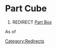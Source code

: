 # Part Cube

1.  REDIRECT [Part Box](Part_Box.md)

As of 

[Category:Redirects](Category:Redirects.md)
